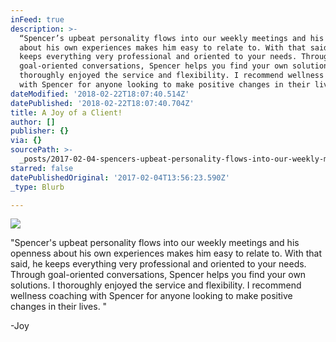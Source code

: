 ```yaml
---
inFeed: true
description: >-
  “Spencer’s upbeat personality flows into our weekly meetings and his openness
  about his own experiences makes him easy to relate to. With that said, he
  keeps everything very professional and oriented to your needs. Through
  goal-oriented conversations, Spencer helps you find your own solutions. I
  thoroughly enjoyed the service and flexibility. I recommend wellness coaching
  with Spencer for anyone looking to make positive changes in their lives. “
dateModified: '2018-02-22T18:07:40.514Z'
datePublished: '2018-02-22T18:07:40.704Z'
title: A Joy of a Client!
author: []
publisher: {}
via: {}
sourcePath: >-
  _posts/2017-02-04-spencers-upbeat-personality-flows-into-our-weekly-meetings.md
starred: false
datePublishedOriginal: '2017-02-04T13:56:23.590Z'
_type: Blurb

---
```

![](https://the-grid-user-content.s3-us-west-2.amazonaws.com/f52467d6-e38f-44e2-bf96-783bb1f6f444.jpg)

"Spencer's upbeat personality flows into our weekly meetings and his openness about his own experiences makes him easy to relate to. With that said, he keeps everything very professional and oriented to your needs. Through goal-oriented conversations, Spencer helps you find your own solutions. I thoroughly enjoyed the service and flexibility. I recommend wellness coaching with Spencer for anyone looking to make positive changes in their lives. "

-Joy